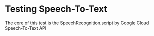 # Testing Speech-To-Text

The core of this test is the SpeechRecognition.script by Google Cloud Speech-To-Text API
